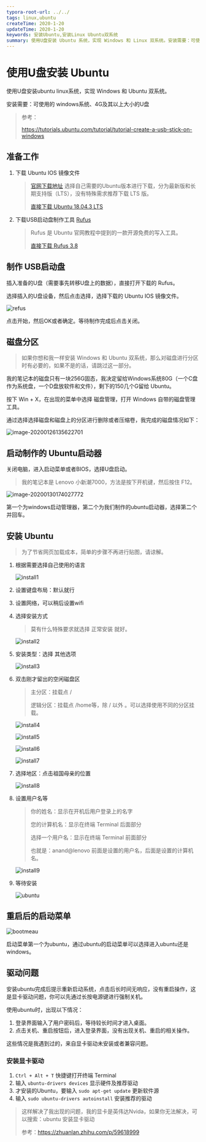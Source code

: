 ```yaml
---
typora-root-url: ../../
tags: linux,ubuntu
createTime: 2020-1-20
updateTime: 2020-1-20
keywords: 安装Ubuntu,安装Linux Ubuntu双系统
summary: 使用U盘安装 Ubuntu 系统，实现 Windows 和 Linux 双系统。安装需要：可使用的 windows系统、4G及其以上大小的U盘。
---
```


# 使用U盘安装 Ubuntu

使用U盘安装ubuntu linux系统，实现 Windows 和 Ubuntu 双系统。

安装需要：可使用的 windows系统、4G及其以上大小的U盘

> 参考：
>
> https://tutorials.ubuntu.com/tutorial/tutorial-create-a-usb-stick-on-windows

## 准备工作

1. 下载 Ubuntu IOS 镜像文件

   > [官网下载地址](https://ubuntu.com/download/desktop) 选择自己需要的Ubuntu版本进行下载，分为最新版和长期支持版（LTS），没有特殊需求推荐下载 LTS 版。
   >
   > [直接下载 Ubuntu 18.04.3 LTS](https://ubuntu.com/download/desktop/thank-you?version=18.04.3&architecture=amd64) 

2. 下载USB启动盘制作工具 [Rufus](https://rufus.ie/)

   > Rufus 是 Ubuntu 官网教程中提到的一款开源免费的写入工具。
   >
   > [直接下载 Rufus 3.8](https://github.com/pbatard/rufus/releases/download/v3.8/rufus-3.8.exe)

## 制作 USB启动盘

插入准备的U盘（需要事先转移U盘上的数据），直接打开下载的 Rufus。

选择插入的U盘设备，然后点击选择，选择下载的 Ubuntu IOS 镜像文件。

![refus](/images/os/linux/1/refus.png)

点击开始，然后OK或者确定。等待制作完成后点击关闭。

## 磁盘分区

> 如果你想和我一样安装 Windows 和 Ubuntu 双系统，那么对磁盘进行分区时有必要的，如果不是的话，请跳过这一部分。

我的笔记本的磁盘只有一块256G固态，我决定留给Windows系统80G（一个C盘作为系统盘，一个D盘放软件和文件），剩下的150几个G留给 Ubuntu。

按下 Win + X，在出现的菜单中选择 磁盘管理，打开 Windows 自带的磁盘管理工具。

通过选择选择磁盘和磁盘上的分区进行删除或者压缩卷，我完成的磁盘情况如下：

![image-20200126135622701](/images/os/linux/1/diskmgmt.png)

## 启动制作的 Ubuntu启动器

关闭电脑，进入启动菜单或者BIOS，选择U盘启动。

> 我的笔记本是 Lenovo 小新潮7000，方法是按下开机键，然后按住 F12。

![image-20200130174027772](/images/os/linux/1/bios.png)

第一个为windows启动管理器，第二个为我们制作的ubuntu启动器，选择第二个并回车。

## 安装 Ubuntu

> 为了节省网页加载成本，简单的步骤不再进行贴图，请谅解。

1. 根据需要选择自己使用的语言

   ![install1](/images/os/linux/1/install1.JPG)

2. 设置键盘布局：默认就行

3. 设置网络，可以稍后设置wifi

4. 选择安装方式

   > 莫有什么特殊要求就选择 正常安装 就好。

   ![install2](/images/os/linux/1/install2.JPG)

5. 安装类型：选择 其他选项

   ![install3](/images/os/linux/1/install3.JPG)

6. 双击刚才留出的空闲磁盘区

   > 主分区：挂载点 /
   >
   > 逻辑分区：挂载点 /home等，除 / 以外 。可以选择使用不同的分区挂载。

   ![install4](/images/os/linux/1/install4.JPG)

   ![install5](/images/os/linux/1/install5.JPG)

   ![install6](/images/os/linux/1/install6.JPG)

   ![install7](/images/os/linux/1/install7.JPG)

7. 选择地区：点击祖国母亲的位置

   ![install8](/images/os/linux/1/install8.JPG)

8. 设置用户名等

   > 你的姓名：显示在开机后用户登录上的名字
   >
   > 您的计算机名：显示在终端 Terminal 后面部分
   >
   > 选择一个用户名：显示在终端 Terminal 前面部分
   >
   > 也就是：anand@lenovo 前面是设置的用户名，后面是设置的计算机名。

   ![install9](/images/os/linux/1/install9.JPG)

9. 等待安装

   ![ubuntu](/images/os/linux/1/ubuntu.JPG)

## 重启后的启动菜单

![bootmeau](/images/os/linux/1/bootmeau.JPG)

启动菜单第一个为ubuntu，通过ubuntu的启动菜单可以选择进入ubuntu还是windows。

## 驱动问题

安装ubuntu完成后提示重新启动系统，点击后长时间无响应，没有重启操作，这是显卡驱动问题，你可以先通过长按电源键进行强制关机。

使用ubuntu时，出现以下情况：

1. 登录界面输入了用户密码后，等待较长时间才进入桌面。
2. 点击关机、重启按钮后，进入登录界面，没有出现关机、重启的相关操作。

这些情况是我遇到过的，来自显卡驱动未安装或者兼容问题。

### 安装显卡驱动

1. `Ctrl + Alt + T` 快捷键打开终端 Terminal
2. 输入 `ubuntu-drivers devices` 显示硬件及推荐驱动
3. 才安装的Ubuntu，要输入 `sudo apt-get update` 更新软件源
4. 输入 `sudo ubuntu-drivers autoinstall` 安装推荐的驱动

> 这样解决了我出现的问题，我的显卡是英伟达Nvida，如果你无法解决，可以搜索：ubuntu 安装显卡驱动
>
> 参考：https://zhuanlan.zhihu.com/p/59618999


